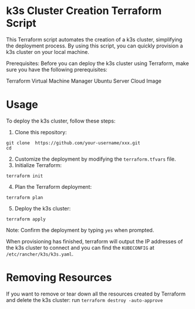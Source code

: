 # k3s Cluster Creation Terraform Script

This Terraform script automates the creation of a k3s cluster, simplifying the deployment process. By using this script, you can quickly provision a k3s cluster on your local machine.

Prerequisites: Before you can deploy the k3s cluster using Terraform, make sure you have the following prerequisites:

Terraform
Virtual Machine Manager
Ubuntu Server Cloud Image

# Usage
To deploy the k3s cluster, follow these steps:

1. Clone this repository:

~~~
git clone  https://github.com/your-username/xxx.git
cd
~~~
2. Customize the deployment by modifying the `terraform.tfvars` file.
3. Initialize Terraform:
~~~
terraform init
~~~
4. Plan the Terraform deployment:
~~~
terraform plan
~~~
5. Deploy the k3s cluster:
~~~
terraform apply
~~~
Note: Confirm the deployment by typing `yes` when prompted.

When provisioning has finished, terraform will output the IP addresses of the k3s cluster to connect and you can find the `KUBECONFIG` at `/etc/rancher/k3s/k3s.yaml`. 

# Removing Resources
If you want to remove or tear down all the resources created by Terraform and delete the k3s cluster: run `terraform destroy -auto-approve`